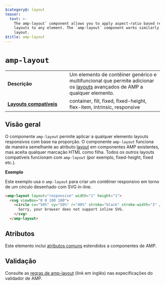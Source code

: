 ```yaml
---
$category@: layout
teaser:
  text: >-
    The amp-layout` component allows you to apply aspect-ratio based responsive
    layouts to any element. The `amp-layout` component works similarly to the
    layout.
$title: amp-layout
---
```



<!--
       Copyright 2016 The AMP HTML Authors. All Rights Reserved.

       Licensed under the Apache License, Version 2.0 (the "License");
     you may not use this file except in compliance with the License.
     You may obtain a copy of the License at

     http://www.apache.org/licenses/LICENSE-2.0

     Unless required by applicable law or agreed to in writing, software
     distributed under the License is distributed on an "AS-IS" BASIS,
     WITHOUT WARRANTIES OR CONDITIONS OF ANY KIND, either express or implied.
     See the License for the specific language governing permissions and
     limitations under the License.
-->

# <a name="amp-layout"></a> `amp-layout`

<table>
  <tr>
    <td width="40%"><strong>Descrição</strong></td>
    <td>Um elemento de contêiner genérico e multifuncional que permite adicionar os <a href="../../../documentation/guides-and-tutorials/develop/style_and_layout/control_layout.md#the-layout-attribute">layouts</a> avançados de AMP a qualquer elemento.</td>
  </tr>
  <tr>
    <td class="col-fourty"><strong><a href="../../../documentation/guides-and-tutorials/develop/style_and_layout/control_layout.md">Layouts compatíveis</a></strong></td>
    <td>container, fill, fixed, fixed-height, flex-item, intrinsic, responsive</td>
  </tr>
</table>

## Visão geral

O componente `amp-layout` permite aplicar a qualquer elemento layouts responsivos com base na proporção. O componente `amp-layout` funciona de maneira semelhante ao atributo [layout](../../../documentation/guides-and-tutorials/develop/style_and_layout/control_layout.md#the-layout-attribute) em componentes AMP existentes, mas aceita qualquer marcação HTML como filha. Todos os outros layouts compatíveis funcionam com `amp-layout` (por exemplo, fixed-height, fixed etc.).

**Exemplo**

Este exemplo usa o `amp-layout` para criar um contêiner responsivo em torno de um círculo desenhado com SVG in-line.

```html
<amp-layout layout="responsive" width="1" height="1">
  <svg viewBox="0 0 100 100">
    <circle cx="50%" cy="50%" r="40%" stroke="black" stroke-width="3" />
      Sorry, your browser does not support inline SVG.
    </svg>
  </amp-layout>
```

## Atributos

Este elemento inclui [atributos comuns](../../../documentation/guides-and-tutorials/learn/common_attributes.md) estendidos a componentes de AMP.

## Validação

Consulte as [regras de amp-layout](https://github.com/ampproject/amphtml/blob/master/validator/validator-main.protoascii) (link em inglês) nas especificações do validador de AMP.
